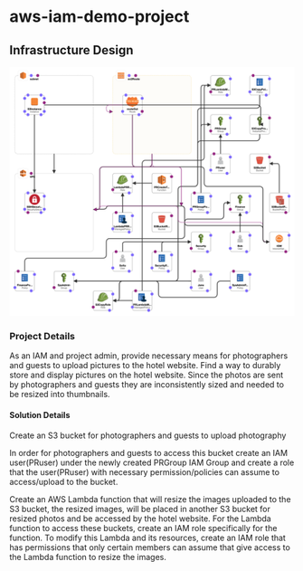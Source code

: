 <h1> aws-iam-demo-project</h1>
<h2>Infrastructure Design</h2>
<img src='template.png' />
<h3>
	Project Details
</h3>
<p>
	As an IAM and project admin, provide necessary means for photographers and guests to upload pictures to the hotel website. Find a way to durably store and display pictures on the hotel website. Since the photos are sent by photographers and guests they are inconsistently sized and needed to be resized into thumbnails.  
</p>

<h4>
	Solution Details
</h4>
<p>
	<p> 
	Create an S3 bucket for photographers and guests to upload photography </p>
	<p> 
	In order for photographers and guests to access this bucket create an IAM user(PRuser) under the newly created PRGroup IAM Group and create a role that the user(PRuser) with necessary permission/policies can assume to access/upload to the bucket.
</p>
	<p>
		Create an AWS Lambda function that will resize the images uploaded to the S3 bucket, the resized images, will be placed in another S3 bucket for resized photos and be accessed by the hotel website. For the Lambda function to access these buckets, create an IAM role specifically for the function. To modify this Lambda and its resources, create an IAM role that has permissions that only certain members can assume that give access to the Lambda function to resize the images. 
	</p>
</p>
